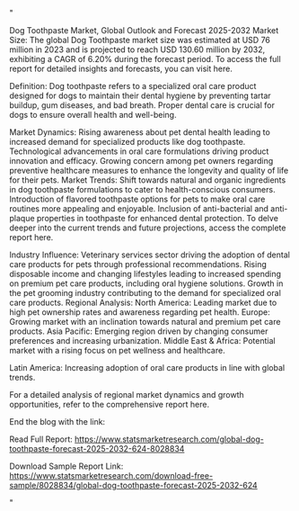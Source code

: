 "

Dog Toothpaste Market, Global Outlook and Forecast 2025-2032
Market Size:
The global Dog Toothpaste market size was estimated at USD 76 million in 2023 and is projected to reach USD 130.60 million by 2032, exhibiting a CAGR of 6.20% during the forecast period. To access the full report for detailed insights and forecasts, you can visit here.

Definition:
Dog toothpaste refers to a specialized oral care product designed for dogs to maintain their dental hygiene by preventing tartar buildup, gum diseases, and bad breath. Proper dental care is crucial for dogs to ensure overall health and well-being.

Market Dynamics:
Rising awareness about pet dental health leading to increased demand for specialized products like dog toothpaste.
Technological advancements in oral care formulations driving product innovation and efficacy.
Growing concern among pet owners regarding preventive healthcare measures to enhance the longevity and quality of life for their pets.
Market Trends:
Shift towards natural and organic ingredients in dog toothpaste formulations to cater to health-conscious consumers.
Introduction of flavored toothpaste options for pets to make oral care routines more appealing and enjoyable.
Inclusion of anti-bacterial and anti-plaque properties in toothpaste for enhanced dental protection.
To delve deeper into the current trends and future projections, access the complete report here.

Industry Influence:
Veterinary services sector driving the adoption of dental care products for pets through professional recommendations.
Rising disposable income and changing lifestyles leading to increased spending on premium pet care products, including oral hygiene solutions.
Growth in the pet grooming industry contributing to the demand for specialized oral care products.
Regional Analysis:
North America: Leading market due to high pet ownership rates and awareness regarding pet health.
Europe: Growing market with an inclination towards natural and premium pet care products.
Asia Pacific: Emerging region driven by changing consumer preferences and increasing urbanization.
Middle East & Africa: Potential market with a rising focus on pet wellness and healthcare.

Latin America: Increasing adoption of oral care products in line with global trends.

For a detailed analysis of regional market dynamics and growth opportunities, refer to the comprehensive report here.

End the blog with the link:

Read Full Report: https://www.statsmarketresearch.com/global-dog-toothpaste-forecast-2025-2032-624-8028834

Download Sample Report Link: https://www.statsmarketresearch.com/download-free-sample/8028834/global-dog-toothpaste-forecast-2025-2032-624

"
